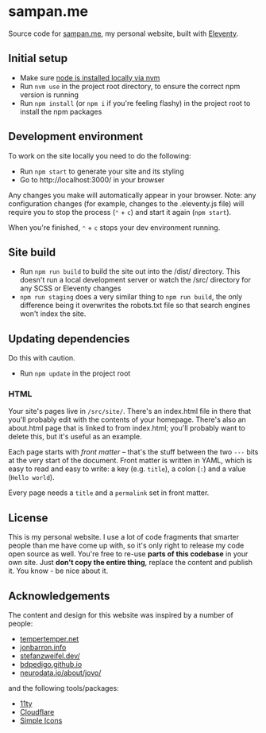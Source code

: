 # sampan.me

Source code for [sampan.me](https://sampan.me), my personal website, built with [Eleventy](https://www.11ty.dev/).

## Initial setup

- Make sure [node is installed locally via nvm](https://www.tempertemper.net/blog/using-nvm-on-macos)
- Run `nvm use` in the project root directory, to ensure the correct npm version is running
- Run `npm install` (or `npm i` if you're feeling flashy) in the project root to install the npm packages

## Development environment

To work on the site locally you need to do the following:

- Run `npm start` to generate your site and its styling
- Go to http://localhost:3000/ in your browser

Any changes you make will automatically appear in your browser. Note: any configuration changes (for example, changes to the .eleventy.js file) will require you to stop the process (`⌃` + `c`) and start it again (`npm start`).

When you're finished, `⌃` + `c` stops your dev environment running.

## Site build

- Run `npm run build` to build the site out into the /dist/ directory. This doesn't run a local development server or watch the /src/ directory for any SCSS or Eleventy changes
- `npm run staging` does a very similar thing to `npm run build`, the only difference being it overwrites the robots.txt file so that search engines won't index the site.

## Updating dependencies

Do this with caution.

- Run `npm update` in the project root

### HTML

Your site's pages live in `/src/site/`. There's an index.html file in there that you'll probably edit with the contents of your homepage. There's also an about.html page that is linked to from index.html; you'll probably want to delete this, but it's useful as an example.

Each page starts with <i>front matter</i> – that's the stuff between the two `---` bits at the very start of the document. Front matter is written in YAML, which is easy to read and easy to write: a key (e.g. `title`), a colon (`:`) and a value (`Hello world`).

Every page needs a `title` and a `permalink` set in front matter.

## License

This is my personal website. I use a lot of code fragments that smarter people than me have come up with, so it's only right to release my code open source as well. You're free to re-use **parts of this codebase** in your own site. Just **don't copy the entire thing**, replace the content and publish it. You know - be nice about it.

## Acknowledgements

The content and design for this website was inspired by a number of people:

- [tempertemper.net](https://www.tempertemper.net/)
- [jonbarron.info](https://jonbarron.info/)
- [stefanzweifel.dev/](https://stefanzweifel.dev/)
- [bdpedigo.github.io](https://bdpedigo.github.io/)
- [neurodata.io/about/jovo/](https://neurodata.io/about/jovo/)

and the following tools/packages:

- [11ty](https://www.11ty.dev/)
- [Cloudflare](https://www.cloudflare.com/)
- [Simple Icons](https://simpleicons.org/)
